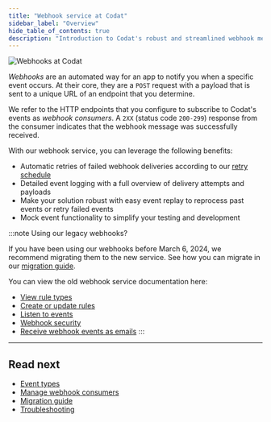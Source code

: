 ```yaml
---
title: "Webhook service at Codat"
sidebar_label: "Overview"
hide_table_of_contents: true
description: "Introduction to Codat's robust and streamlined webhook messaging solution"
---
```


![Webhooks at Codat](/img/updates/240306-webhooks-announcement.png)

_Webhooks_ are an automated way for an app to notify you when a specific event occurs. At their core, they are a `POST` request with a payload that is sent to a unique URL of an endpoint that you determine. 

We refer to the HTTP endpoints that you configure to subscribe to Codat's events as _webhook consumers_. A `2XX` (status code `200-299`) response from the consumer indicates that the webhook message was successfully received. 

With our webhook service, you can leverage the following benefits:

- Automatic retries of failed webhook deliveries according to our [retry schedule](/using-the-api/webhooks/troubleshooting#retry-policy)
- Detailed event logging with a full overview of delivery attempts and payloads
- Make your solution robust with easy event replay to reprocess past events or retry failed events
- Mock event functionality to simplify your testing and development

:::note Using our legacy webhooks? 

If you have been using our webhooks before March 6, 2024, we recommend migrating them to the new service.
See how you can migrate in our [migration guide](/using-the-api/webhooks/migration-guide).

You can view the old webhook service documentation here: 

- [View rule types](/using-the-api/webhooks/legacy/core-rules-types)
- [Create or update rules](/using-the-api/webhooks/legacy/core-rules-create)
- [Listen to events](/using-the-api/webhooks/legacy/core-rules-webhooks)
- [Webhook security](/using-the-api/webhooks/legacy/core-rules-webhooksecurity)
- [Receive webhook events as emails](/using-the-api/webhooks/legacy/receive-webhooks-as-email)
:::

---

## Read next

- [Event types](/using-the-api/webhooks/event-types)
- [Manage webhook consumers](/using-the-api/webhooks/create-consumer)
- [Migration guide](/using-the-api/webhooks/migration-guide)
- [Troubleshooting](/using-the-api/webhooks/troubleshooting)
